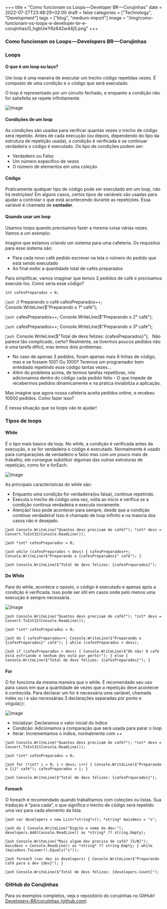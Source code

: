 ﻿+++
title = "Como funcionam os Loops — Developer BR — Corujinhas"
date = 2022-07-27T23:48:29+02:00
draft = false
categories = ["Technology", "Development"]
tags = ["blog", "medium-import"]
image = "/img/como-funcionam-os-loops-e-developer-br-e-corujinhas/0_hgbUwY6z642w44jS.png"
+++

### Como funcionam os Loops — Developers BR — Corujinhas

### Loops

#### O que é um loop ou laço?

Um loop é uma maneira de executar um trecho código repetidas vezes. É composto de uma condição e o código que será executado.

O loop é representado por um circuito fechado, e enquanto a condição não for satisfeita se repete infinitamente.

![Image](/img/como-funcionam-os-loops-e-developer-br-e-corujinhas/0_hgbUwY6z642w44jS.png)

#### Condições de um loop

As condições são usadas para verificar quantas vezes o trecho de código será repetido. Antes de cada execução (ou depois, dependendo do tipo da estrutura de repetição usada), a condição é verificada e se continuar verdadeira o código é executado. Os tipo de condições podem ser:

- Verdadeiro ou Falso
- Um número específico de vezes
- O número de elementos em uma coleção

#### Código

Praticamente qualquer tipo de código pode ser executado em um loop, não há restrições! Em alguns casos, certos tipos de variáveis são usadas para ajudar a controlar o que está acontecendo durante as repetições. Essa variável é chamada de **contador**.

#### Quando usar um loop

Usamos loops quando precisamos fazer a mesma coisa várias vezes. Vamos a um exemplo:

Imagine que estamos criando um sistema para uma cafeteria. Os requisitos para esse sistema são:

- Para cada novo café pedido escrever na tela o número do pedido que está sendo executado
- Ao final exibir a quantidade total de cafés preparados

Para simplificar, vamos imaginar que temos 3 pedidos de café e precisamos executá-los. Como seria esse código?

`int cafesPreparados = 0;`

`ash
`// Preparando o café
cafesPreparados++;
Console.WriteLine($"Preparando o 1° café");`
`

`ash
`cafesPreparados++;
Console.WriteLine($"Preparando o 2° café");`
`

`ash
`cafesPreparados++;
Console.WriteLine($"Preparando o 3° café");`
`

`ash
`Console.WriteLine($"Total de devs felizes: {cafesPreparados}");`
`
Não parece tão complicado, certo? Realmente, se tivermos poucos pedidos não é uma tarefa difícil, mas temos dois problemas:

- No caso de apenas 3 pedidos, foram apenas mais 6 linhas de código, mas e se fossem 100? Ou 1000? Teremos um programador bem entediado repetindo esse código tantas vezes…
- Além do problema acima, de termos tarefas repetitivas, nós adicionamos dentro do código cada pedido feito - O que impede de recebermos pedidos dinamicamente e na pratica inviabiliza a aplicação.

Mas imagine que agora nossa cafeteria aceita pedidos online, e recebeu 10000 pedidos. Como fazer isso?

É nessa situação que os loops vão te ajudar!

### Tipos de loops

#### While

É o tipo mais básico de loop. No while, a condição é verificada antes da execução, e se for verdadeira o código é executado. Normalmente é usado para comparações de verdadeiro e falso mas com um pouco mais de trabalho, ele consegue substituir algumas das outras estruturas de repetição, como for e forEach.

![Image](/img/como-funcionam-os-loops-e-developer-br-e-corujinhas/0_GaTv8RxkcfvejFwH.png)

As principais características do while são:

- Enquanto uma condição for verdadeira(ou falsa), continue repetindo.
- Executa o trecho de código uma vez, volta ao inicio e verifica se a condição continua verdadeira e executa novamente.
- Atenção! Isso pode acontecer para sempre, desde que a condição continue verdadeira! Isso é chamado de loop infinito e na maioria dos casos não é desejado.

`ash
Console.WriteLine("Quantos devs precisam de café?");
*int* devs = Convert.ToInt32(Console.ReadLine());
`

`ash
*int* cafesPreparados = 0;
`

`ash
while (cafesPreparados < devs)
{
   cafesPreparados++;
   Console.WriteLine($"Preparando o {cafesPreparados}° café");
}
`

`ash
Console.WriteLine($"Total de devs felizes: {cafesPreparados}");
`

#### Do While

Para do while, acontece o oposto, o código é executado e apenas após a condição é verificada. Isso pode ser útil em casos onde pelo menos uma execução é sempre necessária.

![Image](/img/como-funcionam-os-loops-e-developer-br-e-corujinhas/0_7FpTKrY1o27XneqV.png)

`ash
Console.WriteLine("Quantos devs precisam de café?");
*int* devs = Convert.ToInt32(Console.ReadLine());
`

`ash
*int* cafesPreparados = 0;
`

`ash
do
{
   cafesPreparados++;
   Console.WriteLine($"Preparando o {cafesPreparados}° café");
} while (cafesPreparados < devs);
`

`ash
if (cafesPreparados > devs)
{
   Console.WriteLine($"Oh não! O café está esfriando e nenhum dev está por perto!");
}
else
{
   Console.WriteLine($"Total de devs felizes: {cafesPreparados}");
}
`

#### For

O for funciona da mesma maneira que o while. É recomendado seu uso para casos em que a quantidade de vezes que a repetição deve acontecer é conhecida. Para declarar um for é necessária uma variável, chamada index ou i e são necessárias 3 declarações separadas por ponto e vírgula(;):

![Image](/img/como-funcionam-os-loops-e-developer-br-e-corujinhas/0_TcDDIvQkLXBxHr-T.png)

- Inicializar: Declaramos o valor inicial do índice
- Condição: Adicionamos a comparação que será usada para parar o loop
- Iterar: Incrementamos o índice, normalmente com ++

`ash
Console.WriteLine("Quantos devs precisam de café?");
*int* devs = Convert.ToInt32(Console.ReadLine());
`

`ash
*int* cafesPreparados = 0;
`

`ash
for (*int* i = 0; i < devs; i++)
{
   Console.WriteLine($"Preparando o {i}° café");
   cafesPreparados = i;
}
`

`ash
Console.WriteLine($"Total de devs felizes: {cafesPreparados}");
`

#### Foreach

O foreach é recomendado quando trabalhamos com coleções ou listas. Sua tradução é “para cada”, o que significa o trecho de código será repetido uma vez para cada elemento da lista.

`ash
var developers = new List<*string*>();
*string* maisdevs = "s";
`

`ash
do
{
   Console.WriteLine("Digite o nome do dev:");
   developers.Add(Console.ReadLine() as *string* ?? string.Empty);
`

`ash
   Console.WriteLine("Mais algum dev precisa de café? [S/N]");
   maisdevs = Console.ReadLine() as *string* ?? string.Empty;
} while (maisdevs.ToLower().Equals("s"));
`

`ash
foreach (var dev in developers)
{
   Console.WriteLine($"Preparando café para o dev {dev}");
}
`

`ash
Console.WriteLine($"Total de devs felizes: {developers.Count}");
`

### GitHub do Corujinhas

Para os exemplos completos, veja o repositório do corujinhas no GitHub!
[Developers-BR/corujinhas (github.com)](https://github.com/Developers-BR/corujinhas)
